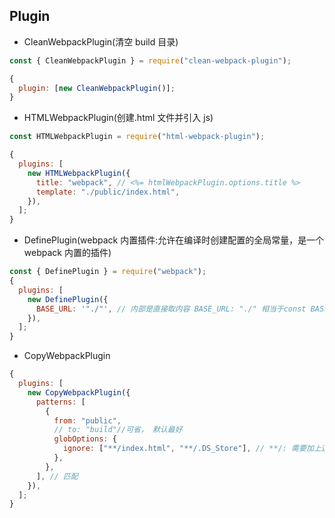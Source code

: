 ## Plugin

- CleanWebpackPlugin(清空 build 目录)

```js
const { CleanWebpackPlugin } = require("clean-webpack-plugin");

{
  plugin: [new CleanWebpackPlugin()];
}
```

- HTMLWebpackPlugin(创建.html 文件并引入 js)

```js
const HTMLWebpackPlugin = require("html-webpack-plugin");

{
  plugins: [
    new HTMLWebpackPlugin({
      title: "webpack", // <%= htmlWebpackPlugin.options.title %>
      template: "./public/index.html",
    }),
  ];
}
```

- DefinePlugin(webpack 内置插件:允许在编译时创建配置的全局常量，是一个 webpack 内置的插件)

```js
const { DefinePlugin } = require("webpack");
{
  plugins: [
    new DefinePlugin({
      BASE_URL: '"./"', // 内部是直接取内容 BASE_URL: "./" 相当于const BASE_URL = ./ ,所以需要再包裹一层
    }),
  ];
}
```

- CopyWebpackPlugin

```js
{
  plugins: [
    new CopyWebpackPlugin({
      patterns: [
        {
          from: "public",
          // to: "build"//可省， 默认最好
          globOptions: {
            ignore: ["**/index.html", "**/.DS_Store"], // **/: 需要加上这个才能忽略(具体看官方文档); .DS_Store: mac电脑会出现这个文件
          },
        },
      ], // 匹配
    }),
  ];
}
```
